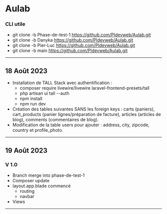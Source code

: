 # Aulab

### CLI utile

- git clone -b Phase-de-test-1 https://github.com/Pldevweb/Aulab.git
- git clone -b Danyka https://github.com/Pldevweb/Aulab.git
- git clone -b Pier-Luc https://github.com/Pldevweb/Aulab.git
- git clone -b main https://github.com/Pldevweb/Aulab.git

---

## 18 Août 2023
- Installation de TALL Stack avec authentification :
    - composer require livewire/livewire laravel-frontend-presets/tall
    - php artisan ui tall --auth
    - npm install
    - npm run dev
- Création des tables suivantes SANS les foreign keys : carts (paniers), cart_products (panier lignes/préparation de facture), articles (articles de blog), comments (commentaires de blog).
- Modification de la table users pour ajouter : address, city, zipcode, country et profile_photo.

---

## 19 Août 2023
### V 1.0 
- Branch merge into phase-de-test-1
- Composer update
- layout.app.blade commencé
    - routing
    - navbar
- Views  
---
